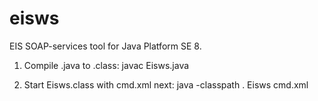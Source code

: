 # eisws
EIS SOAP-services tool for Java Platform SE 8.

1. Compile .java to .class:
 javac Eisws.java

2. Start Eisws.class with cmd.xml next:
 java -classpath . Eisws cmd.xml
